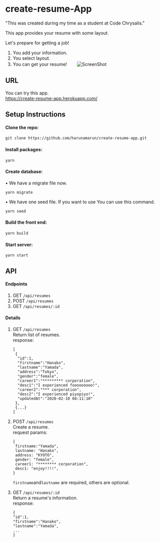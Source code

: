 # create-resume-App 

"This was created during my time as a student at Code Chrysalis."  
  
This app provides your resume with some layout. 

Let's prepare for getting a job!
1. You add your information.  
2. You select layout.  
3. You can get your resume!　　
![ScreenShot](https://user-images.githubusercontent.com/56245555/74307176-1592ad00-4da8-11ea-8fa0-102e11efe52c.png)　　


## URL
You can try this app.   
https://create-resume-app.herokuapp.com/


## Setup Instructions
#### Clone the repo:
```
git clone https://github.com/harunamarun/create-resume-app.git
```

#### Install packages:
```
yarn
```

#### Create database:
• We have a migrate file now. 
```
yarn migrate
```
• We have one seed file. If you want to use You can use this command.
```
yarn seed
```

#### Build the front end:
```
yarn build
```

#### Start server:
```
yarn start
```



## API
#### Endpoints
1. GET `/api/resumes`</br>
2. POST `/api/resumes`</br>
3. GET `/api/resumes/:id`</br>
#### Details
1. GET `/api/resumes`  
   Return list of resumes.   
   response: 
   ```
   [
    {
     "id":1,
     "firstname":"Hanako",
     "lastname":"Yamada",
     "address":"Tokyo",
     "gender":"female",
     "career1":"********* corporation",
     "desc1":"I experienced fooooooooo!",
     "career2":"*** corporation",
     "desc2":"I experienced piyopiyo!",
     "updatedAt":"2020-02-10 04:11:10"
    },
    {...}
   ]
   ```
    
2. POST `/api/resumes`</br>
   Create a resume.   
   request params:
   ```
   {
    firstname:"Yamada",
    lastname: "Hanako",
    address: "KYOTO",
    gender: "female",
    career1: "******** corporation",
    desc1: "enjoy!!!!",
   }
   ```
   `firstname`and`lastname` are required, others are optional.  
   
3. GET `/api/resumes/:id`</br>
   Return a resume's information.   
   response:
   ```
   {
   "id":1,
   "firstname":"Hanako",
   "lastname":"Yamada",
   ...
   }
   ```
 
